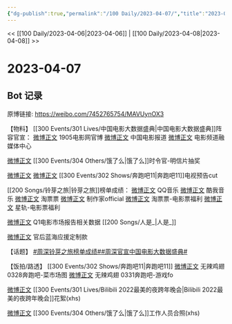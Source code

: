 ```yaml
---
{"dg-publish":true,"permalink":"/100 Daily/2023-04-07/","title":"2023-04-07","created":"2023-04-08T12:30:18.660+08:00","updated":"2023-04-08T12:40:19.193+08:00"}
---
```



<< [[100 Daily/2023-04-06\|2023-04-06]] | [[100 Daily/2023-04-08\|2023-04-08]] >>

# 2023-04-07

## Bot 记录

原博链接: https://weibo.com/7452765754/MAVUynOX3

【物料】
[[300 Events/301 Lives/中国电影大数据盛典\|中国电影大数据盛典]]阵容官宣：
[微博正文](http://weibo.com/1635270132/MAUBH5YGC) 1905电影网官博
[微博正文](http://weibo.com/1261788454/MAUBH5YRN) 中国电影报道
[微博正文](http://weibo.com/6495544869/MAUBiepVF) 电影频道融媒体中心

[微博正文](http://weibo.com/7756461320/MAR6dsPuj) [[300 Events/304 Others/饿了么\|饿了么]]时令官-明信片抽奖

[微博正文](http://weibo.com/1371117067/MAV1J2ss1) [微博正文](https://weibo.com/6466290670/4888037328945577) [[300 Events/302 Shows/奔跑吧11\|奔跑吧11]]电视预告cut

[[200 Songs/铃芽之旅\|铃芽之旅]]榜单成绩：
[微博正文](http://weibo.com/2169129705/MATcqEnZk) QQ音乐
[微博正文](http://weibo.com/1738434147/MATczu8wV) 酷我音乐
[微博正文](http://weibo.com/2095820504/MATdptqEc) 淘票票
[微博正文](http://weibo.com/5576219762/MASpJ1zie) 制作家official
[微博正文](https://weibo.com/2095820504/MATvhfi7C) 淘票票-电影票福利
[微博正文](https://weibo.com/6466290670/MAVmiEvwY) 星轨-电影票福利

[微博正文](http://weibo.com/2410676227/MARi2jfht) Q1电影市场报告相关数据 [[200 Songs/人是_\|人是_]]

[微博正文](https://weibo.com/5248300719/MAUqRa7uB) 官后蓝海应援定制款

【话题】
[#周深铃芽之旅榜单成绩#](https://s.weibo.com/weibo?q=%23%E5%91%A8%E6%B7%B1%E9%93%83%E8%8A%BD%E4%B9%8B%E6%97%85%E6%A6%9C%E5%8D%95%E6%88%90%E7%BB%A9%23)[#周深官宣中国电影大数据盛典#](https://s.weibo.com/weibo?q=%23%E5%91%A8%E6%B7%B1%E5%AE%98%E5%AE%A3%E4%B8%AD%E5%9B%BD%E7%94%B5%E5%BD%B1%E5%A4%A7%E6%95%B0%E6%8D%AE%E7%9B%9B%E5%85%B8%23)

【饭拍/路透】
[[300 Events/302 Shows/奔跑吧11\|奔跑吧11]]
[微博正文](http://weibo.com/7495641082/MAV5w1SGG) 无辣鸡翅 0328奔跑吧-菜市场图
[微博正文](http://weibo.com/7495641082/MAVnqnHy7) 无辣鸡翅 0331奔跑吧-游戏fo

[微博正文](https://weibo.com/5660650573/MAU9Yb5FT) [[300 Events/301 Lives/Bilibili 2022最美的夜跨年晚会\|Bilibili 2022最美的夜跨年晚会]]花絮(xhs)

[微博正文](https://weibo.com/6504383810/MAThS4qYj) [[300 Events/304 Others/饿了么\|饿了么]]工作人员合照(xhs)

